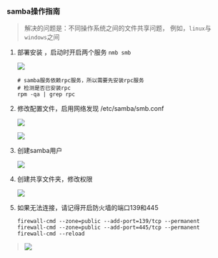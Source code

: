 ### samba操作指南

> 解决的问题是：不同操作系统之间的文件共享问题， 例如，`linux`与`windows`之间

1. 部署安装 ，启动时开启两个服务 `nmb smb`

   ![](https://mkdown-1256191338.cos.ap-beijing.myqcloud.com//mkdown20200109152701.png)

   ```shell
   # samba服务依赖rpc服务，所以需要先安装rpc服务
   # 检测是否已安装rpc
   rpm -qa | grep rpc
   ```

2. 修改配置文件，启用网络发现   /etc/samba/smb.conf

   ![](https://mkdown-1256191338.cos.ap-beijing.myqcloud.com//mkdown20200109152740.png)

   

    ![](https://mkdown-1256191338.cos.ap-beijing.myqcloud.com//mkdown20200109152806.png)

3. 创建samba用户

   ![](https://mkdown-1256191338.cos.ap-beijing.myqcloud.com//mkdown20200109152830.png)

4. 创建共享文件夹，修改权限

   ![](https://mkdown-1256191338.cos.ap-beijing.myqcloud.com//mkdown20200109152854.png)

5. 如果无法连接，请记得开启防火墙的端口139和445

   ```shell
   firewall-cmd --zone=public --add-port=139/tcp --permanent
   firewall-cmd --zone=public --add-port=445/tcp --permanent
   firewall-cmd --reload
   ```

   

> ![](https://mkdown-1256191338.cos.ap-beijing.myqcloud.com//mkdown20200109152919.png)


